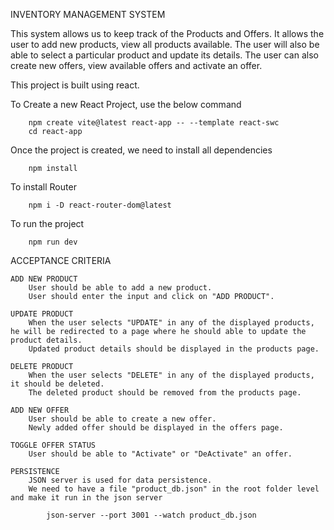 INVENTORY MANAGEMENT SYSTEM

This system allows us to keep track of the Products and Offers. It allows the user to add new products, view all products available. The user will also be able to select a particular product and update its details. The user can also create new offers, view available offers and activate an offer.

This project is built using react.

To Create a new React Project, use the below command

        npm create vite@latest react-app -- --template react-swc 
        cd react-app

Once the project is created, we need to install all dependencies

        npm install

To install Router

        npm i -D react-router-dom@latest

To run the project

        npm run dev

ACCEPTANCE CRITERIA

    ADD NEW PRODUCT
        User should be able to add a new product.
        User should enter the input and click on "ADD PRODUCT".

    UPDATE PRODUCT
        When the user selects "UPDATE" in any of the displayed products, he will be redirected to a page where he should able to update the product details.
        Updated product details should be displayed in the products page.

    DELETE PRODUCT
        When the user selects "DELETE" in any of the displayed products, it should be deleted.
        The deleted product should be removed from the products page.

    ADD NEW OFFER
        User should be able to create a new offer.
        Newly added offer should be displayed in the offers page.

    TOGGLE OFFER STATUS
        User should be able to "Activate" or "DeActivate" an offer.

    PERSISTENCE
        JSON server is used for data persistence.
        We need to have a file "product_db.json" in the root folder level and make it run in the json server 
        
            json-server --port 3001 --watch product_db.json  

